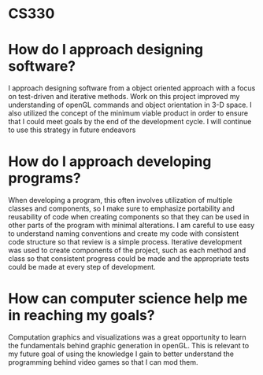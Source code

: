 # CS330
# How do I approach designing software? 
I approach designing software from a object oriented approach with a focus on test-driven and iterative methods. Work on this project improved my understanding of openGL commands and object orientation in 3-D space. I also utilized the concept of the minimum viable product in order to ensure that I could meet goals by the end of the development cycle. I will continue to use this strategy in future endeavors

# How do I approach developing programs?
When developing a program, this often involves utilization of multiple classes and components, so I make sure to emphasize portability and reusability of code when creating components so that they can be used in other parts of the program with minimal alterations. I am careful to use easy to understand naming conventions and create my code with consistent code structure so that review is a simple process. Iterative development was used to create components of the project, such as each method and class so that consistent progress could be made and the appropriate tests could be made at every step of development.

# How can computer science help me in reaching my goals?
Computation graphics and visualizations was a great opportunity to learn the fundamentals behind graphic generation in openGL. This is relevant to my future goal of using the knowledge I gain to better understand the programming behind video games so that I can mod them.
